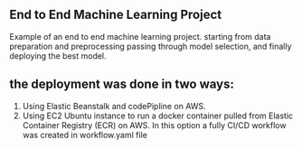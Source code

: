 ## End to End Machine Learning Project 
Example of an end to end machine learning project. starting from data preparation and preprocessing passing through model selection, and finally deploying the best model.
<h2>the deployment was done in two ways:</h2>
<ol>
<li> Using Elastic Beanstalk and codePipline on AWS.</li>
<li> Using EC2 Ubuntu instance to run a docker container pulled from Elastic Container Registry (ECR) on AWS. In this option a fully CI/CD workflow was created in workflow.yaml file</li>
</ol>